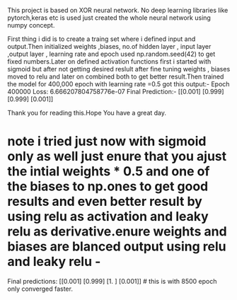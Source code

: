 This project is based on XOR neural network.
No deep learning libraries like pytorch,keras etc is used just created the whole neural network using numpy concept.

First thing i did is to create a traing set where i defined input and output.Then initialized weights ,biases, no.of hidden layer , input layer ,output layer , learning rate and epoch used np.random.seed(42) to get fixed numbers.Later on defined activation functions first i started with sigmoid but after not getting desired reslult after fine tuning weights , biases moved to relu and later on combined both to get better result.Then trained the model for 400,000 epoch with learning rate =0.5 got this 
output:- 
Epoch 400000 Loss: 6.666207804758776e-07
Final Prediction:-
[[0.001]
 [0.999]
 [0.999]
 [0.001]]

 Thank you for reading this.Hope You have a great day.

 # note i tried just now with sigmoid only as well just enure that you ajust the intial weights * 0.5 and one of the biases to np.ones to get good results and even better result by using relu as activation  and leaky relu as derivative.enure weights and biases are blanced output using relu and leaky relu -
Final predictions:
[[0.001]
 [0.999]
 [1.   ]
 [0.001]] # this is with 8500 epoch only  converged faster.




